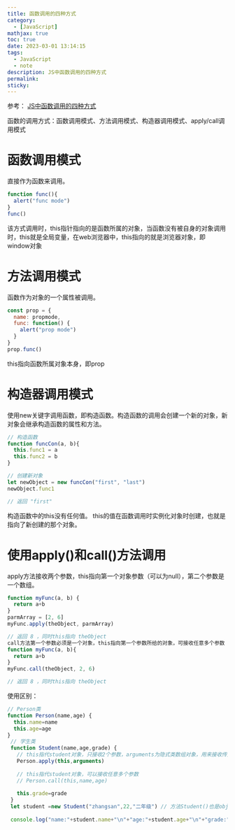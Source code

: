```yaml
---
title: 函数调用的四种方式
category:
  - [JavaScript]
mathjax: true
toc: true
date: 2023-03-01 13:14:15
tags:
  - JavaScript
  - note
description: JS中函数调用的四种方式
permalink:
sticky:
---
```

参考：
[JS中函数调用的四种方式](https://www.cnblogs.com/zhy777/p/13496562.html)

函数的调用方式：函数调用模式、方法调用模式、构造器调用模式、apply/call调用模式
# 函数调用模式
直接作为函数来调用。
```js
function func(){
  alert("func mode")
}
func()
```
该方式调用时，this指针指向的是函数所属的对象，当函数没有被自身的对象调用时，this就是全局变量，在web浏览器中，this指向的就是浏览器对象，即window对象
# 方法调用模式
函数作为对象的一个属性被调用。
```js
const prop = {
  name: propmode,
  func: function() {
    alert("prop mode")
  }
}
prop.func()
```
this指向函数所属对象本身，即prop
# 构造器调用模式
使用new关键字调用函数，即构造函数。构造函数的调用会创建一个新的对象，新对象会继承构造函数的属性和方法。
```js
// 构造函数
function funcCon(a, b){
  this.func1 = a
  this.func2 = b
}

// 创建新对象
let newObject = new funcCon("first", "last")
newObject.func1

// 返回 "first"
```
构造函数中的this没有任何值。
this的值在函数调用时实例化对象时创建，也就是指向了新创建的那个对象。
# 使用apply()和call()方法调用
apply方法接收两个参数，this指向第一个对象参数（可以为null），第二个参数是一个数组。
```js
function myFunc(a, b) {
  return a+b
}
parmArray = [2, 6]
myFunc.apply(theObject, parmArray)

// 返回 8 ，同时this指向 theObject
call方法第一个参数必须是一个对象，this指向第一个参数所给的对象，可接收任意多个参数
function myFunc(a, b){
  return a+b
}
myFunc.call(theObject, 2, 6)

// 返回 8 ，同时this指向 theObject
```
使用区别：
```js
// Person类
function Person(name,age) { 
  this.name=name
  this.age=age
} 
 // 学生类
 function Student(name,age,grade) { 
   // this指代student对象，只接收2个参数，arguments为隐式类数组对象，用来接收传入的参数；
   Person.apply(this,arguments) 
   
   // this指代student对象，可以接收任意多个参数
   // Person.call(this,name,age) 
   
   this.grade=grade
 } 
 let student =new Student("zhangsan",22,"二年级") // 方法Student()也是object的一个实例
 
 console.log("name:"+student.name+"\n"+"age:"+student.age+"\n"+"grade:"+student.grade)
 ```
 